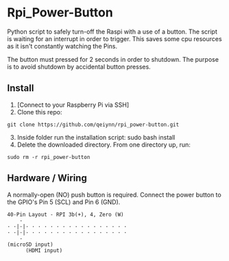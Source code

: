 # Rpi_Power-Button

Python script to safely turn-off the Raspi with a use of a button. The script is waiting for an interrupt in order to trigger. This saves some cpu resources as it isn't constantly watching the Pins.

The button must pressed for 2 seconds in order to shutdown. The purpose is to avoid shutdown by accidental button presses.

## Install

1. [Connect to your Raspberry Pi via SSH]
2. Clone this repo: 
```
git clone https://github.com/qeiynn/rpi_power-button.git
```
3. Inside folder run the installation script: sudo bash install
4. Delete the downloaded directory. From one directory up, run:
```
sudo rm -r rpi_power-button
```

## Hardware / Wiring

A normally-open (NO) push button is required.
Connect the power button to the GPIO's Pin 5 (SCL) and Pin 6 (GND).

```
40-Pin Layout - RPI 3b(+), 4, Zero (W)
    -        
· ·|·|· · · · · · · · · · · · · · · · · 
· ·|·|· · · · · · · · · · · · · · · · · 
    -       
(microSD input)
      (HDMI input)
```

